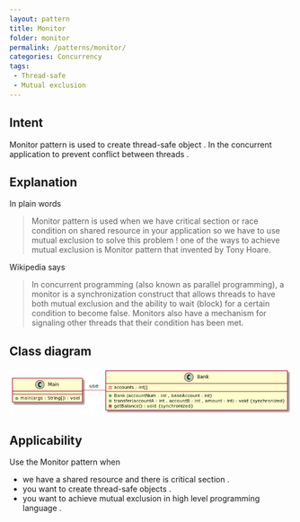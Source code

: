 ```yaml
---
layout: pattern
title: Monitor
folder: monitor
permalink: /patterns/monitor/
categories: Concurrency
tags:
 - Thread-safe
 - Mutual exclusion
---
```


## Intent
Monitor pattern is used to create thread-safe object . In the concurrent application to prevent conflict between threads .
## Explanation

In plain words

> Monitor pattern is used when we have critical section or race condition on shared resource in your application so we have to use mutual exclusion to solve this problem ! one of the ways to achieve mutual exclusion is Monitor pattern that invented by Tony Hoare.

Wikipedia says

> In concurrent programming (also known as parallel programming), a monitor is a synchronization construct that allows threads to have both mutual exclusion and the ability to wait (block) for a certain condition to become false. Monitors also have a mechanism for signaling other threads that their condition has been met. 

## Class diagram
![alt text](./etc/monitor.urm.png "Monitor class diagram")

## Applicability
Use the Monitor pattern when

* we have a shared resource and there is critical section .
* you want to create thread-safe objects .
* you want to achieve mutual exclusion in high level programming language .
